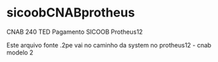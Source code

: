 # sicoobCNABprotheus
CNAB 240 TED Pagamento SICOOB Protheus12

Este arquivo fonte .2pe vai no caminho da system no protheus12 - cnab modelo 2
